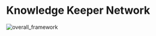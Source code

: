 # Knowledge Keeper Network

![overall_framework](https://user-images.githubusercontent.com/66779050/156974676-57d3402c-6e5b-474e-b468-e49f9a2c4f01.png)
